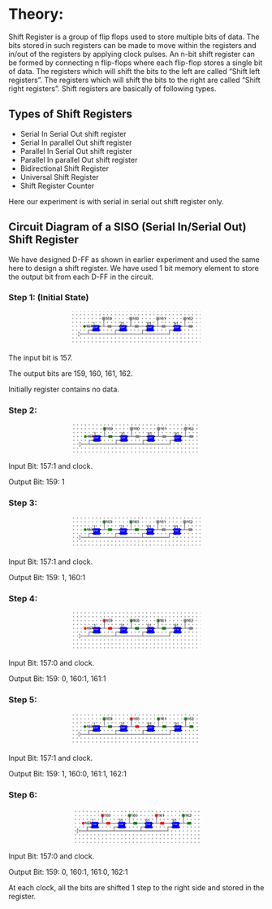 # Theory:

Shift Register is a group of flip flops used to store multiple bits of data. The bits stored in such registers can be made to move within the registers and in/out of the registers by applying clock pulses. An n-bit shift register can be formed by connecting n flip-flops where each flip-flop stores a single bit of data. The registers which will shift the bits to the left are called “Shift left registers”. The registers which will shift the bits to the right are called “Shift right registers”. Shift registers are basically of following types.

## Types of Shift Registers
- Serial In Serial Out shift register
- Serial In parallel Out shift register
- Parallel In Serial Out shift register
- Parallel In parallel Out shift register
- Bidirectional Shift Register
- Universal Shift Register
- Shift Register Counter

Here our experiment is with serial in serial out shift register only.

## Circuit Diagram of a SISO (Serial In/Serial Out) Shift Register

We have designed D-FF as shown in earlier experiment and used the same here to design a shift register. We have used 1 bit memory element to store the output bit from each D-FF in the circuit.

### Step 1: (Initial State) 

<center>
<img src="./images/E7p1.png" style="width:50%">
</center>


The input bit is 157. 

The output bits are 159, 160, 161, 162. 

Initially register contains no data.

### Step 2: 

<center>
<img src="./images/E7p2.png" style="width:50%">
</center>


Input Bit: 157:1 and clock.

Output Bit: 159: 1

### Step 3:

<center>
<img src="./images/E7p3.png" style="width:50%">
</center>


Input Bit: 157:1 and clock.

Output Bit: 159: 1, 160:1

### Step 4:

<center>
<img src="./images/E7p4.png" style="width:50%">
</center>

Input Bit: 157:0 and clock.

Output Bit: 159: 0, 160:1, 161:1

### Step 5:

<center>
<img src="./images/E7p5.png" style="width:50%">
</center>

Input Bit: 157:1 and clock.

Output Bit: 159: 1, 160:0, 161:1, 162:1

### Step 6:

<center>
<img src="./images/E7p6.png" style="width:50%">
</center>

Input Bit: 157:0 and clock.

Output Bit: 159: 0, 160:1, 161:0, 162:1

At each clock, all the bits are shifted 1 step to the right side and stored in the register.

